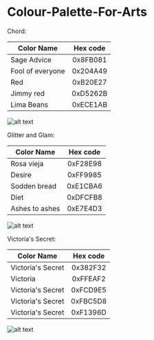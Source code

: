 # Colour-Palette-For-Arts

Chord:

| Color Name        | Hex code        |
| ----------------- |:---------------:|
| Sage Advice       | 0x8FB081        | 
| Fool of everyone  | 0x204A49        |   
| Red               | 0xB20E27        |   
| Jimmy red         | 0xD5262B        |
| Lima Beans        | 0xECE1AB        |


![alt text][chord-color-palette]

[chord-color-palette]: https://github.com/Sara-Ramco/Colour-Palette-For-Arts-/blob/master/chord-color-palette.png "Chord color palette"

Glitter and Glam:

| Color Name        | Hex code        |
| ----------------- |:---------------:|
| Rosa vieja        | 0xF28E98        | 
| Desire            | 0xFF9985        |   
| Sodden bread      | 0xE1CBA6        |   
| Diet              | 0xDFCFB8        |
| Ashes to ashes    | 0xE7E4D3        |

![alt text][glitter-glam-color-palette]

[glitter-glam-color-palette]:https://github.com/Sara-Ramco/Colour-Palette-For-Arts-/blob/master/glitter-glam-color-palette.png "Glitter+Glam color palette"

Victoria's Secret:

| Color Name        | Hex code        |
| ----------------- |:---------------:|
| Victoria's Secret | 0x382F32        | 
| Victoria          | 0xFFEAF2        |   
| Victoria's Secret | 0xFCD9E5        |   
| Victoria's Secret | 0xFBC5D8        |
| Victoria's Secret | 0xF1396D        |

![alt text][victoria-color-palette]

[victoria-color-palette]:https://github.com/Sara-Ramco/Colour-Palette-For-Arts-/blob/master/victoria-secret-color-palette.png "Victoria's secret color palette"
